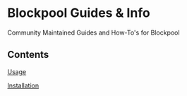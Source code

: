 
# Blockpool Guides & Info

Community Maintained Guides and How-To's for Blockpool

## Contents

[Usage](./Usage/README.md)

[Installation](./Installation/README.md)
